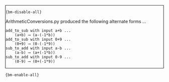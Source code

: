 <div style="border:1px solid black;">

`{bm-disable-all}`

ArithmeticConversions.py produced the following alternate forms ...

```
add_to_sub with input a+b ...
    (a+b) ⟶ (a-(-1*b))
add_to_sub with input 0+9 ...
    (0+9) ⟶ (0-(-1*9))
sub_to_add with input a-b ...
    (a-b) ⟶ (a+(-1*b))
sub_to_add with input 0-9 ...
    (0-9) ⟶ (0+(-1*9))
```

</div>

`{bm-enable-all}`

